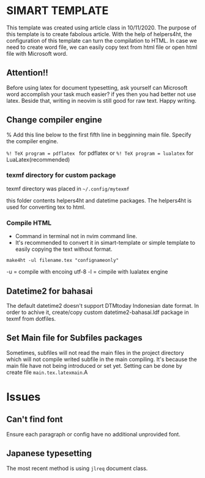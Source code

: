 # SIMART TEMPLATE

This template was created using article class in 10/11/2020. The purpose of this template is to create fabolous article. With the help of helpers4ht, the configuration of this template can turn the compilation to HTML. In case we need to create word file, we can easily copy text from html file or open html file with Microsoft word.

## Attention!!
Before using latex for document typesetting, ask yourself can Microsoft word accomplish your task much easier? if yes then you had better not use latex. Beside that, writing in neovim is still good for raw text. Happy writing.

## Change compiler engine

% Add this line below to the first fifth line in begginning main file. Specify the compiler engine.

`%! TeX program = pdflatex ` for pdflatex
or
`%! TeX program = lualatex` for LuaLatex(recommended)

### texmf directory for custom package

texmf directory was placed in `~/.config/mytexmf`

this folder contents helpers4ht and datetime packages. The helpers4ht is used for converting tex to html.

### Compile HTML

- Command in terminal not in nvim command line.
- It's recommended to convert it in simart-template or simple template to easily copying the text without format.

`make4ht -ul filename.tex "confignameonly"`

-u = compile with encoing utf-8
-l = cimpile with lualatex engine

## Datetime2 for bahasai

The default datetime2 doesn't support DTMtoday Indonesian date format. In order to achive it, create/copy custom datetime2-bahasai.ldf package in texmf from dotfiles.

## Set Main file for Subfiles packages

Sometimes, subfiles will not read the main files in the project directory which will not compile writed subfile in the main compiling. It's because the main file have not being introduced or set yet. Setting can be done by create file `main.tex.latexmain`.A

# Issues

## Can't find font

Ensure each paragraph or config have no additional unprovided font.

## Japanese typesetting
The most recent method is using `jlreq` document class.


